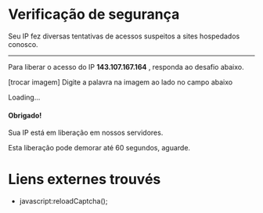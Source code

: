   

# Verificação de segurança
Seu IP fez diversas tentativas de acessos suspeitos a sites hospedados conosco.
* * *
Para liberar o acesso do IP **143.107.167.164** , responda ao desafio abaixo.
  
[trocar imagem] Digite a palavra na imagem ao lado no campo abaixo   
  
  
Loading...
#### Obrigado!
Sua IP está em liberação em nossos servidores.  
  
Esta liberação pode demorar até 60 segundos, aguarde. 


# Liens externes trouvés
- javascript:reloadCaptcha();